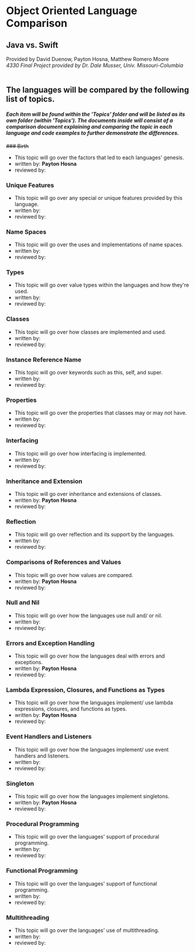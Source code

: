 # Object Oriented Language Comparison
## Java vs. Swift
Provided by David Duenow, Payton Hosna, Matthew Romero Moore
<br>_4330 Final Project provided by Dr. Dale Musser, Univ. Missouri-Columbia_
<br>
<br>
## The languages will be compared by the following list of topics.
#### _Each item will be found within the 'Topics' folder and will be listed as its own folder (within 'Topics'). The documents inside will consist of a comparison document explaining and comparing the topic in each language and code examples to further demonstrate the differences._
~~### Birth~~
* This topic will go over the factors that led to each languages' genesis.
* written by: **Payton Hosna**
* reviewed by:
### Unique Features
* This topic will go over any special or unique features provided by this language.
* written by:
* reviewed by:
### Name Spaces
* This topic will go over the uses and implementations of name spaces.
* written by:
* reviewed by:
### Types
* This topic will go over value types within the languages and how they're used.
* written by:
* reviewed by:
### Classes
* This topic will go over how classes are implemented and used.
* written by:
* reviewed by:
### Instance Reference Name
* This topic will go over keywords such as this, self, and super.
* written by:
* reviewed by:
### Properties
* This topic will go over the properties that classes may or may not have.
* written by:
* reviewed by:
### Interfacing
* This topic will go over how interfacing is implemented.
* written by:
* reviewed by:
### Inheritance and Extension
* This topic will go over inheritance and extensions of classes.
* written by: **Payton Hosna**
* reviewed by:
### Reflection
* This topic will go over reflection and its support by the languages.
* written by:
* reviewed by:
### Comparisons of References and Values
* This topic will go over how values are compared.
* written by: **Payton Hosna**
* reviewed by:
### Null and Nil
* This topic will go over how the languages use null and/ or nil.
* written by: 
* reviewed by:
### Errors and Exception Handling
* This topic will go over how the languages deal with errors and exceptions.
* written by: **Payton Hosna**
* reviewed by:
### Lambda Expression, Closures, and Functions as Types
* This topic will go over how the languages implement/ use lambda expressions, closures, and functions as types.
* written by: **Payton Hosna**
* reviewed by:
### Event Handlers and Listeners
* This topic will go over how the languages implement/ use event handlers and listeners.
* written by:
* reviewed by:
### Singleton
* This topic will go over how the languages implement singletons.
* written by: **Payton Hosna**
* reviewed by:
### Procedural Programming
* This topic will go over the languages' support of procedural programming.
* written by:
* reviewed by:
### Functional Programming
* This topic will go over the languages' support of functional programming.
* written by:
* reviewed by:
### Multithreading
* This topic will go over the languages' use of multithreading.
* written by:
* reviewed by:
